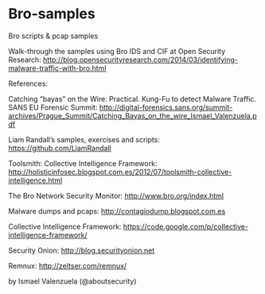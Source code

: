 Bro-samples
===========

Bro scripts &amp; pcap samples

Walk-through the samples using Bro IDS and CIF at Open Security Research:
http://blog.opensecurityresearch.com/2014/03/identifying-malware-traffic-with-bro.html

References:

Catching “bayas” on the Wire: Practical. Kung-Fu to detect Malware Traffic. SANS EU Forensic Summit:
http://digital-forensics.sans.org/summit-archives/Prague_Summit/Catching_Bayas_on_the_wire_Ismael_Valenzuela.pdf

Liam Randall’s samples, exercises and scripts:
https://github.com/LiamRandall

Toolsmith: Collective Intelligence Framework:
http://holisticinfosec.blogspot.com.es/2012/07/toolsmith-collective-intelligence.html

The Bro Network Security Monitor:
http://www.bro.org/index.html

Malware dumps and pcaps:
http://contagiodump.blogspot.com.es

Collective Intelligence Framework:
https://code.google.com/p/collective-intelligence-framework/

Security Onion:
http://blog.securityonion.net

Remnux:
http://zeltser.com/remnux/

by Ismael Valenzuela (@aboutsecurity)


